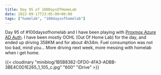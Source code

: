 ```yaml
---
title: Day 95 of 100DaysOfHomeLab
date: 2022-09-17T23:05:00+00:00
tags: ["homelab", "100daysofhomelab"]
---
```


Day 95 of #100daysofhomelab and I have been playing with [Proxmox Azure AD Auth](https://miniblog.tiernanotoole.ie/posts/proxmox-azure-ad-auth/). I have been mostly OOHL (Out Of Home Lab) for the day, and ended up driving 358KM  and for about 4h34m. Fuel consumption was not too bad, mind you... More driving next week, more messing with homelab when i get home.

{{< cloudinary "miniblog/1B5B8382-DFD0-4FA3-ADBB-3BE4C0D1E265_1_105_c.jpg" "600" "iDrive" >}}
